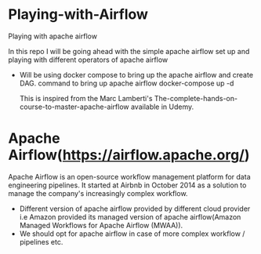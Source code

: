 # Playing-with-Airflow
Playing with apache airflow

In this repo I will be going ahead with the simple apache airflow set up and playing with different operators of apache airflow
- Will be using docker compose to bring up the apache airflow and create DAG.
  command to bring up apache airflow docker-compose up -d

  This is inspired from the Marc Lamberti's The-complete-hands-on-course-to-master-apache-airflow available in Udemy.
# Apache Airflow(https://airflow.apache.org/)
Apache Airflow is an open-source workflow management platform for data engineering pipelines. It started at Airbnb in October 2014 as a solution to manage the company's increasingly complex workflow. 
- Different version of apache airflow provided by different cloud provider i.e Amazon provided its managed version of apache airflow(Amazon Managed Workflows for Apache Airflow (MWAA)).
- We should opt for apache airflow in case of more complex workflow / pipelines etc.
